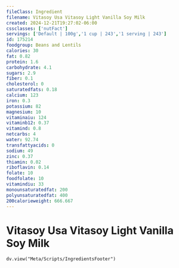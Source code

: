 ```yaml
---
fileClass: Ingredient
filename: Vitasoy Usa Vitasoy Light Vanilla Soy Milk
created: 2024-12-21T19:27:02-06:00
cssclasses: ['nutFact']
servings: ['Default | 100g','1 cup | 243','1 serving | 243']
id: 175214
foodgroup: Beans and Lentils
calories: 30
fat: 0.82
protein: 1.6
carbohydrate: 4.1
sugars: 2.9
fiber: 0.1
cholesterol: 0
saturatedfats: 0.18
calcium: 123
iron: 0.3
potassium: 82
magnesium: 10
vitaminaiu: 124
vitaminb12: 0.37
vitamind: 0.8
netcarbs: 4
water: 92.74
transfattyacids: 0
sodium: 49
zinc: 0.37
thiamin: 0.02
riboflavin: 0.14
folate: 10
foodfolate: 10
vitamindiu: 33
monounsaturatedfat: 200
polyunsaturatedfat: 400
200calorieweight: 666.667
---
```


# Vitasoy Usa Vitasoy Light Vanilla Soy Milk

```dataviewjs
dv.view("Meta/Scripts/IngredientsFooter")
```